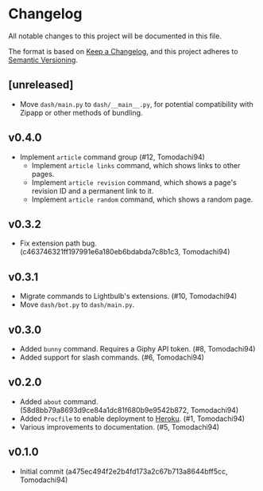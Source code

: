 # Changelog

All notable changes to this project will be documented in this file.

The format is based on [Keep a Changelog](https://keepachangelog.com/en/1.0.0/),
and this project adheres to [Semantic Versioning](https://semver.org/spec/v2.0.0.html).

## [unreleased]

- Move `dash/main.py` to `dash/__main__.py`, for potential compatibility with Zipapp or other methods of bundling.

## v0.4.0

- Implement `article` command group (#12, Tomodachi94)
    - Implement `article links` command, which shows links to other pages.
    - Implement `article revision` command, which shows a page's revision ID and a permanent link to it.
	- Implement `article random` command, which shows a random page.

## v0.3.2
- Fix extension path bug. (c463746321ff197991e6a180eb6bdabda7c8b1c3, Tomodachi94)

## v0.3.1

- Migrate commands to Lightbulb's extensions. (#10, Tomodachi94)
- Move `dash/bot.py` to `dash/main.py`.


## v0.3.0

- Added `bunny` command. Requires a Giphy API token. (#8, Tomodachi94)
- Added support for slash commands. (#6, Tomodachi94)

## v0.2.0

- Added `about` command. (58d8bb79a8693d9ce84a1dc81f680b9e9542b872, Tomodachi94)
- Added `Procfile` to enable deployment to [Heroku](https://heroku.com). (#1, Tomodachi94)
- Various improvements to documentation. (#5, Tomodachi94)

## v0.1.0
- Initial commit (a475ec494f2e2b4fd173a2c67b713a8644bff5cc, Tomodachi94)
